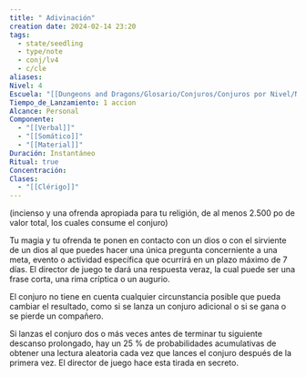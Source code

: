 ```yaml
---
title: " Adivinación"
creation date: 2024-02-14 23:20
tags:
  - state/seedling
  - type/note
  - conj/lv4
  - c/cle
aliases: 
Nivel: 4
Escuela: "[[Dungeons and Dragons/Glosario/Conjuros/Conjuros por Nivel/Nivel 4/Adivinación|Adivinación]]"
Tiempo_de_Lanzamiento: 1 accion
Alcance: Personal
Componente:
  - "[[Verbal]]"
  - "[[Somático]]"
  - "[[Material]]"
Duración: Instantáneo
Ritual: true
Concentración: 
Clases:
  - "[[Clérigo]]"
---
```

(incienso y una ofrenda apropiada para tu religión, de al menos 2.500 po de valor total, los cuales consume el conjuro)

Tu magia y tu ofrenda te ponen en contacto con un dios o con el sirviente de un dios al que puedes hacer una única pregunta concerniente a una meta, evento o actividad específica que ocurrirá en un plazo máximo de 7 días. El director de juego te dará una respuesta veraz, la cual puede ser una frase corta, una rima críptica o un augurio.

El conjuro no tiene en cuenta cualquier circunstancia posible que pueda cambiar el resultado, como si se lanza un conjuro adicional o si se gana o se pierde un compañero.

Si lanzas el conjuro dos o más veces antes de terminar tu siguiente descanso prolongado, hay un 25 % de probabilidades acumulativas de obtener una lectura aleatoria cada vez que lances el conjuro después de la primera vez. El director de juego hace esta tirada en secreto.